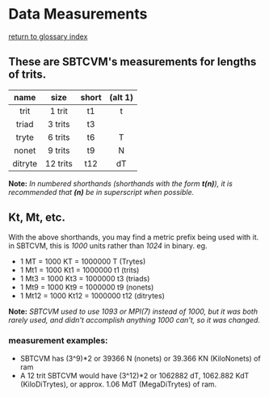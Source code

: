 # Data Measurements
[return to glossary index](glossary.md)
## These are SBTCVM's measurements for lengths of trits.

name    | size     | short  | (alt 1) 
:------:|:--------:|:------:|:----:
trit    | 1 trit   | t1     | t
triad   | 3 trits  | t3     | 
tryte   | 6 trits  | t6     | T
nonet   | 9 trits  | t9     | N
ditryte | 12 trits | t12    | dT

**Note:** _In numbered shorthands (shorthands with the form **t(n)**),
it is recommended that **(n)** be in superscript when possible._

## Kt, Mt, etc.
With the above shorthands, you may find a metric prefix being used with it.
in SBTCVM, this is _1000_ units rather than _1024_ in binary. eg.

- 1 MT = 1000 KT = 1000000 T (Trytes)
- 1 Mt1 = 1000 Kt1 = 1000000 t1 (trits)
- 1 Mt3 = 1000 Kt3 = 1000000 t3 (triads)
- 1 Mt9 = 1000 Kt9 = 1000000 t9 (nonets)
- 1 Mt12 = 1000 Kt12 = 1000000 t12 (ditrytes)    

**Note:** _SBTCVM used to use 1093 or MPI(7) instead of 1000, but it was both rarely used,
and didn't accomplish anything 1000 can't, so it was changed._

### measurement examples:    
- SBTCVM has (3^9)*2 or 39366 N (nonets) or 39.366 KN (KiloNonets) of ram
- A 12 trit SBTCVM would have (3^12)*2 or 1062882 dT, 1062.882 KdT (KiloDiTrytes), or approx. 1.06 MdT (MegaDiTrytes) of ram.

